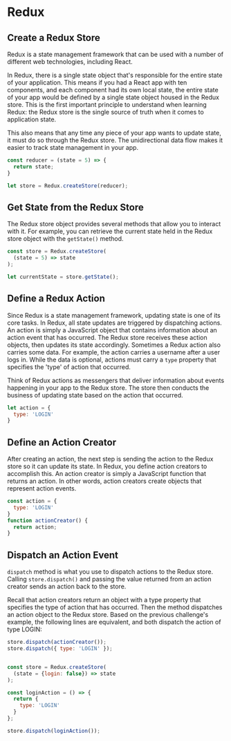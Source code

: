 # Redux 

## Create a Redux Store

Redux is a state management framework that can be used with a number of different web technologies, including React.

In Redux, there is a single state object that's responsible for the entire state of your application. 
This means if you had a React app with ten components, and each component had its own local state, 
the entire state of your app would be defined by a single state object housed in the Redux store. 
This is the first important principle to understand when learning Redux: 
the Redux store is the single source of truth when it comes to application state.

This also means that any time any piece of your app wants to update state, it must do so through the Redux store. 
The unidirectional data flow makes it easier to track state management in your app.

```Javascript
const reducer = (state = 5) => {
  return state;
}

let store = Redux.createStore(reducer);
```

## Get State from the Redux Store

The Redux store object provides several methods that allow you to interact with it. 
For example, you can retrieve the current state held in the Redux store object with the `getState()` method.

```Javascript
const store = Redux.createStore(
  (state = 5) => state
);

let currentState = store.getState();
```

## Define a Redux Action

Since Redux is a state management framework, updating state is one of its core tasks. 
In Redux, all state updates are triggered by dispatching actions. 
An action is simply a JavaScript object that contains information about an action event that has occurred. 
The Redux store receives these action objects, then updates its state accordingly. 
Sometimes a Redux action also carries some data. 
For example, the action carries a username after a user logs in. 
While the data is optional, actions must carry a `type` property that specifies the 'type' of action that occurred.

Think of Redux actions as messengers that deliver information about events happening in your app to the Redux store. 
The store then conducts the business of updating state based on the action that occurred.

```Javascript
let action = {
  type: 'LOGIN'
}
```

## Define an Action Creator

After creating an action, the next step is sending the action to the Redux store so it can update its state. 
In Redux, you define action creators to accomplish this. 
An action creator is simply a JavaScript function that returns an action. 
In other words, action creators create objects that represent action events.

```Javascript
const action = {
  type: 'LOGIN'
}
function actionCreator() {
  return action;
}
```

## Dispatch an Action Event

`dispatch` method is what you use to dispatch actions to the Redux store. 
Calling `store.dispatch()` and passing the value returned from an action creator sends an action back to the store.

Recall that action creators return an object with a type property that specifies the type of action that has occurred. 
Then the method dispatches an action object to the Redux store. 
Based on the previous challenge's example, the following lines are equivalent, and both dispatch the action of type LOGIN:

```Javascript
store.dispatch(actionCreator());
store.dispatch({ type: 'LOGIN' });
```

```Javascript

const store = Redux.createStore(
  (state = {login: false}) => state
);

const loginAction = () => {
  return {
    type: 'LOGIN'
  }
};

store.dispatch(loginAction());
```

